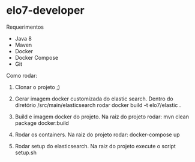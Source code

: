 # elo7-developer

Requerimentos
- Java 8
- Maven
- Docker
- Docker Compose
- Git

Como rodar:

1) Clonar o projeto ;)

2) Gerar imagem docker customizada do elastic search.
Dentro do diretório /src/main/elasticsearch rodar docker build -t elo7/elastic .

3) Build e imagem docker do projeto. Na raiz do projeto rodar: mvn clean package docker:build

4) Rodar os containers. Na raiz do projeto rodar: docker-compose up

5) Rodar setup do elasticsearch. Na raiz do projeto execute o script setup.sh
